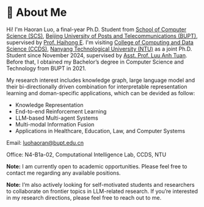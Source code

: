 # 🚩 About Me
Hi! I'm Haoran Luo, a final-year Ph.D. Student from [School of Computer Science (SCS)](https://scs.bupt.edu.cn/), [Beijing University of Posts and Telecommunications (BUPT)](https://www.bupt.edu.cn/), supervised by [Prof. Haihong E](https://teacher.bupt.edu.cn/ehaihong/zh_CN/index.htm). I'm visiting [College of Computing and Data Science (CCDS)](https://www.ntu.edu.sg/computing), [Nanyang Technological University (NTU)](https://www.ntu.edu.sg/) as a joint Ph.D. Student since November 2024, supervised by [Asst. Prof. Luu Anh Tuan](https://tuanluu.github.io/). Before that, I obtained my Bachelor’s degree in Computer Science and Technology from BUPT in 2021.

My research interest includes knowledge graph, large language model and their bi-directionally driven combination for interpretable representation learning and doman-specific applications, which can be devided as follow:
- Knowledge Representation
- End-to-end Reinforcement Learning
- LLM-based Multi-agent Systems
- Multi-modal Information Fusion
- Applications in Healthcare, Education, Law, and Computer Systems

Email: [luohaoran@bupt.edu.cn](mailto:luohaoran@bupt.edu.cn)

Office: N4-B1a-02, Computational Intelligence Lab, CCDS, NTU

**Note:** I am currently open to academic opportunities. Please feel free to contact me regarding any available positions.

**Note:** I’m also actively looking for self-motivated students and researchers to collaborate on frontier topics in LLM-related research. If you’re interested in my research directions, please feel free to reach out to me.

